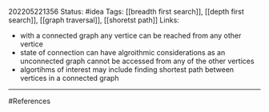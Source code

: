 202205221356
Status: #idea
Tags: [[breadth first search]], [[depth first search]], [[graph traversal]], [[shoretst path]]
Links:
- with a connected graph any vertice can be reached from any other vertice
- state of connection can have algroithmic considerations as an unconnected graph cannot be accessed from any of the other vertices
- algortihms of interest may include finding shortest path between vertices in a connected graph

___
#References
